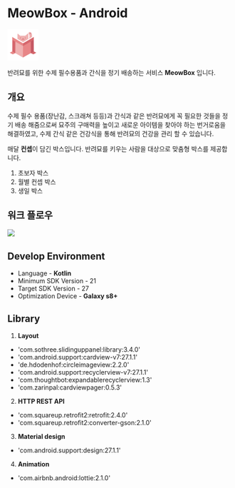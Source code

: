 # MeowBox - Android

<img src="image/meow_box.png" width="70">


반려묘를 위한 수제 필수용품과 간식을 정기 배송하는 서비스 **MeowBox** 입니다.

## 개요

수제 필수 용품(장난감, 스크래쳐 등등)과 간식과 같은 반려묘에게 꼭 필요한 것들을 정기 배송 해줌으로써 묘주의 구매력을 높이고 새로운 아이템을 찾아야 하는 번거로움을 해결하였고, 수제 간식 같은 건강식을 통해 반려묘의 건강을 관리 할 수 있습니다. 

매달 **컨셉**이 담긴 박스입니다.
반려묘를 키우는 사람을 대상으로 맞춤형 박스를 제공합니다.
1. 초보자 박스
2. 월별 컨셉 박스
3. 생일 박스



## 워크 플로우

![](/image/meow_box_workflow.png)


## Develop Environment

* Language - **Kotlin**
* Minimum SDK Version - 21
* Target SDK Version - 27
* Optimization Device - **Galaxy s8+**


## Library

1. **Layout**
* 'com.sothree.slidinguppanel:library:3.4.0'
* 'com.android.support:cardview-v7:27.1.1'
* 'de.hdodenhof:circleimageview:2.2.0'
* 'com.android.support:recyclerview-v7:27.1.1'
* 'com.thoughtbot:expandablerecyclerview:1.3'
* 'com.zarinpal:cardviewpager:0.5.3'

2. **HTTP REST API**
* 'com.squareup.retrofit2:retrofit:2.4.0'
* 'com.squareup.retrofit2:converter-gson:2.1.0'

3. **Material design**
* 'com.android.support:design:27.1.1'

4. **Animation**
* 'com.airbnb.android:lottie:2.1.0'

